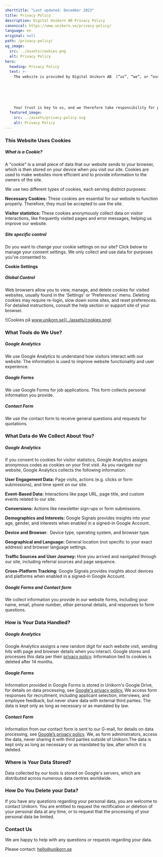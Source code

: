 ```yaml
---
shorttitle: "Last updated: December 2023"
title: Privacy Policy
description: Digital Unikorn AB Privacy Policy
canonical: https://www.unikorn.se/privacy-policy/
language: en
original: null
path: /privacy-policy/
og_image:
  src: ../assets/cookies.png
  alt: Privacy Policy
hero:
  heading: Privacy Policy
  text: >-
    The website is provided by Digital Unikorn AB  (“us”, “we”, or “our”). 





    Your trust is key to us, and we therefore take responsibility for protecting your privacy. Our Personal Data Policy covers how we handle and safeguard your personal data.
  featured_image:
    src: ../assets/privacy-policy.svg
    alt: Privacy Policy
---
```

### This Website Uses Cookies

##### What is a Cookie?

A "cookie" is a small piece of data that our website sends to your browser, which is then stored on your device when you visit our site. Cookies are used to make websites more efficient and to provide information to the owners of the site.

We use two different types of cookies, each serving distinct purposes:

**Necessary Cookies:** These cookies are essential for our website to function properly. Therefore, they must be accepted to use the site.



**Visitor statistics:** These cookies anonymously collect data on visitor interactions, like frequently visited pages and error messages, helping us improve our website.



##### Site specific control 

Do you want to change your cookie settings on our site? Click below to manage your consent settings. We only collect and use data for purposes you’ve consented to.

**C﻿ookie Settings**

##### Global Control

Web browsers allow you to view, manage, and delete cookies for visited websites, usually found in the 'Settings' or 'Preferences' menu. Deleting cookies may require re-login, slow down some sites, and reset preferences. For detailed instructions, consult the help section or support site of your browser.



![Cookies på www.unikorn.se](../assets/cookies.png)



### What Tools do We Use?

##### Google Analytics

We use Google Analytics to understand how visitors interact with our website. The information is used to improve website functionality and user experience.

##### Google Forms

We use Google Forms for job applications. This form collects personal information you provide. 

##### Contact Form

We use the contact form to receive general questions and requests for quotations. 





### What Data do We Collect About You?

##### Google Analytics

If you consent to cookies for visitor statistics, Google Analytics assigns anonymous codes as cookies on your first visit. As you navigate our website, Google Analytics collects the following information:

**User Engagement Data:** Page visits, actions (e.g. clicks or form submissions), and time spent on our site.

**Event-Based Data:** Interactions like page URL, page title, and custom events related to our site.

**Conversions:** Actions like newsletter sign-ups or form submissions.

**Demographics and Interests:** Google Signals provides insights into your age, gender, and interests when enabled in a signed-in Google Account.

**Device and Browser**:  Device type, operating system, and browser type.

**Geographical and Language:** General location (not specific to your exact address) and browser language settings.

**Traffic Sources and User Journey:** How you arrived and navigated through our site, including referral sources and page sequence.

**Cross-Platform Tracking:** Google Signals provides insights about devices and platforms when enabled in a signed-in Google Account.

##### Google Forms and Contact form

We collect information you provide in our website forms, including your name, email, phone number, other personal details, and responses to form questions.



### How is Your Data Handled?

##### Google Analytics

Google Analytics assigns a new random digit for each website visit, sending hits with page and browser details when you interact. Google stores and processes this data per their [privacy policy](https://developers.google.com/analytics/devguides/collection/analyticsjs/cookie-usage). Information tied to cookies is deleted after 14 months.

##### Google Forms

Information provided in Google Forms is stored in Unikorn's Google Drive, for details on data processing, see [Google's privacy policy.](https://policies.google.com/privacy#intro) We access form responses for recruitment, including applicant selection, interviews, and employee feedback, but never share data with external third parties. The data is kept only as long as necessary or as mandated by law.

##### Contact Form

Information from our contact form is sent to our G-mail, for details on data processing, see [Google’s privacy policy](https://policies.google.com/privacy#intro). We, as form administrators, access the data, never sharing it with third parties outside of Unikorn.The data is kept only as long as necessary or as mandated by law, after which it is deleted.



### Where is Your Data Stored?

Data collected by our tools is stored on Google's servers, which are distributed across numerous data centres worldwide. 



### How Do You Delete your Data?

If you have any questions regarding your personal data, you are welcome to contact Unikorn. You are entitled to request the rectification or deletion of your personal data at any time, or to request that the processing of your personal data be limited. 



### Contact Us

We are happy to help with any questions or requests regarding your data.

Please contact:
hello@unikorn.se